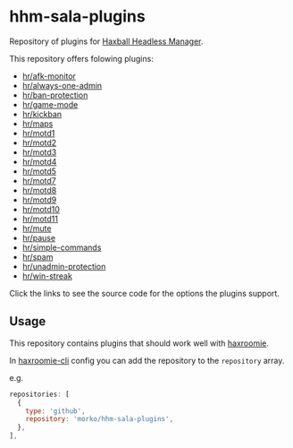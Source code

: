 # hhm-sala-plugins

Repository of plugins for
[Haxball Headless Manager](https://github.com/saviola777/haxball-headless-manager).

This repository offers folowing plugins:

- [hr/afk-monitor](src/hr/afk-monitor.js)
- [hr/always-one-admin](src/hr/always-one-admin.js)
- [hr/ban-protection](src/hr/ban-protection.js)
- [hr/game-mode](src/hr/game-mode.js)
- [hr/kickban](src/hr/kickban.js)
- [hr/maps](src/hr/maps.js)
- [hr/motd1](src/hr/motd1.js)
- [hr/motd2](src/hr/motd2.js)
- [hr/motd3](src/hr/motd3.js)
- [hr/motd4](src/hr/motd3.js)
- [hr/motd5](src/hr/motd5.js)
- [hr/motd7](src/hr/motd7.js)
- [hr/motd8](src/hr/motd8.js)
- [hr/motd9](src/hr/motd9.js)
- [hr/motd10](src/hr/motd10.js)
- [hr/motd11](src/hr/motd11.js)
- [hr/mute](src/hr/mute.js)
- [hr/pause](src/hr/pause.js)
- [hr/simple-commands](src/hr/simple-commands.js)
- [hr/spam](src/hr/spam.js)
- [hr/unadmin-protection](src/hr/unadmin-protection.js)
- [hr/win-streak](src/hr/win-streak.js)

Click the links to see the source code for the options the plugins support.

## Usage

This repository contains plugins that should work well with
[haxroomie](https://github.com/morko/haxroomie).

In [haxroomie-cli](https://www.npmjs.com/package/haxroomie-cli) config you can add
the repository to the `repository` array.

e.g.

```js
repositories: [
  {
    type: 'github',
    repository: 'morko/hhm-sala-plugins',
  },
],
```
